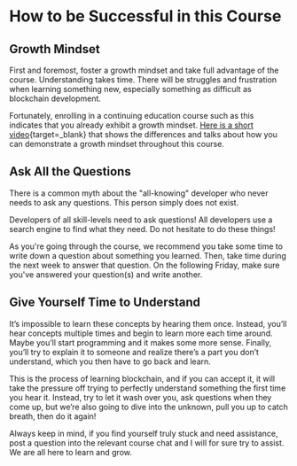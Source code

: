 # How to be Successful in this Course

## Growth Mindset

First and foremost, foster a growth mindset and take full advantage of the course. Understanding takes time. There will be struggles and frustration when learning something new, especially something as difficult as blockchain development.

Fortunately, enrolling in a continuing education course such as this indicates that you already exhibit a growth mindset. [Here is a short video](https://www.youtube.com/watch?v=Xv2ar6AKvGc){target=_blank} that shows the differences and talks about how you can demonstrate a growth mindset throughout this course.

## Ask All the Questions

There is a common myth about the "all-knowing" developer who never needs to ask any questions. This person simply does not exist.

Developers of all skill-levels need to ask questions! All developers use a search engine to find what they need. Do not hesitate to do these things!

As you're going through the course, we recommend you take some time to write down a question about something you learned. Then, take time during the next week to answer that question. On the following Friday, make sure you've answered your question(s) and write another.

## Give Yourself Time to Understand

It’s impossible to learn these concepts by hearing them once. Instead, you’ll hear concepts multiple times and begin to learn more each time around. Maybe you’ll start programming and it makes some more sense. Finally, you’ll try to explain it to someone and realize there’s a part you don’t understand, which you then have to go back and learn. 

This is the process of learning blockchain, and if you can accept it, it will take the pressure off trying to perfectly understand something the first time you hear it. Instead, try to let it wash over you, ask questions when they come up, but we’re also going to dive into the unknown, pull you up to catch breath, then do it again!

Always keep in mind, if you find yourself truly stuck and need assistance, post a question into the relevant course chat and I will for sure try to assist. We are all here to learn and grow.
